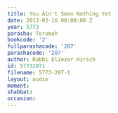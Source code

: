 ```yaml
---
title: You Ain't Seen Nothing Yet
date: 2013-02-16 00:00:00 Z
year: 5773
parasha: Terumah
bookcode: '2'
fullparashacode: '207'
parashacode: '207'
author: Rabbi Eliezer Hirsch
id: 57732071
filename: 5773-207-1
layout: audio
moment: 
shabbat: 
occasion: 
---
```


